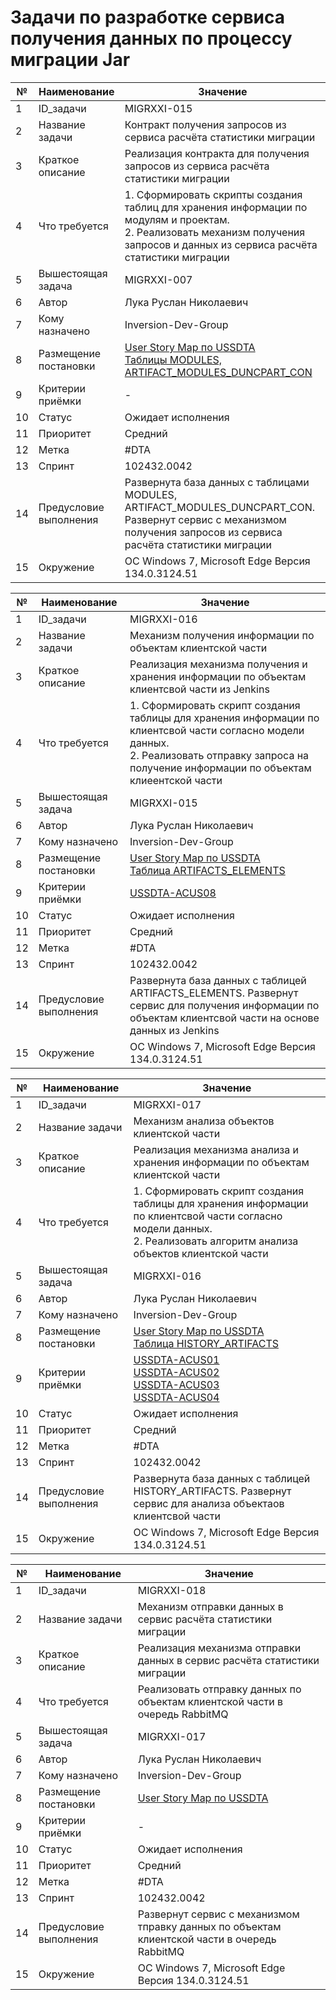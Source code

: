 # Задачи по разработке сервиса получения данных по процессу миграции Jar

|№   | Наименование           | Значение                                                                                                                                               |
|-----| --------------------- | ------------------------------------------------------------------------------------------------------------------------------------------------------ |
| 1   | ID_задачи             | MIGRXXI-015                                                                                                                                            |
| 2   | Название задачи       | Контракт получения запросов из сервиса расчёта статистики миграции                                                                                     |
| 3   | Краткое описание      | Реализация контракта для получения запросов из сервиса расчёта статистики миграции                                                                     |
| 4   | Что требуется         | 1. Сформировать скрипты создания таблиц для хранения информации по модулям и проектам.<br/>2. Реализовать механизм получения запросов и данных из сервиса расчёта статистики миграции                                                                   |
| 5   | Вышестоящая задача    | MIGRXXI-007                                                                                                                                            |
| 6   | Автор                 | Лука Руслан Николаевич                                                                                                                                 |
| 7   | Кому назначено        | Inversion-Dev-Group                                                                                                                                    |
| 8   | Размещение постановки | [User Story Map по USSDTA](../requirements.md#ussdta-user-story)<br/>[Таблицы MODULES, ARTIFACT_MODULES_DUNCPART_CON](../model.md#модель-данных-сервиса-получения-данных-по-процессу-миграции-jar)                                                                                                                                                                              |
| 9   | Критерии приёмки      | -                                                                                                                          |
| 10  | Статус                | Ожидает исполнения                                                                                                                                     |
| 11  | Приоритет             | Средний                                                                                                                                                |
| 12  | Метка                 | #DTA                                                                                                                                                   |
| 13  | Спринт                | 102432.0042                                                                                                                                            |
| 14  | Предусловие выполнения| Развернута база данных с таблицами MODULES, ARTIFACT_MODULES_DUNCPART_CON. Развернут сервис с механизмом получения запросов из сервиса расчёта статистики миграции                                                                                                             |
| 15  | Окружение             | OC Windows 7, Microsoft Edge Версия 134.0.3124.51                                                                                                      |


|№    | Наименование          | Значение                                                                                                                                               
|-----| --------------------- | ------------------------------------------------------------------------------------------------------------------------------------------------------ |
| 1   | ID_задачи             | MIGRXXI-016                                                               |
| 2   | Название задачи       | Механизм получения информации по объектам клиентской части                                                                                              |           
| 3   | Краткое описание      | Реализация механизма получения и хранения информации по объектам клиентсвой части из Jenkins                                                                         
| 4   | Что требуется         | 1. Сформировать скрипт создания таблицы для хранения информации по клиентсвой части согласно модели данных.<br/>2. Реализовать отправку запроса на получение информации по объектам клиеентской части
| 5   | Вышестоящая задача    | MIGRXXI-015                                                                                       |
| 6   | Автор                 | Лука Руслан Николаевич                                                                                                                      |       
| 7   | Кому назначено        | Inversion-Dev-Group                                                                                                                                |    
| 8   | Размещение постановки | [User Story Map по USSDTA](../requirements.md#ussdta-user-story)<br/>[Таблица ARTIFACTS_ELEMENTS](../model.md#модель-данных-сервиса-получения-данных-по-процессу-миграции-jar)                                                                                                                    |
| 9   | Критерии приёмки      | [USSDTA-ACUS08](../ac/AC.md#ussdta-acus08) |
| 10  | Статус                | Ожидает исполнения                                                                                                                                      |      
| 11  | Приоритет             | Средний                                                                                                                                                |
| 12  | Метка                 | #DTA                                                                                                                                        |
| 13  | Спринт                | 102432.0042                                                                                                                                            |
| 14  | Предусловие выполнения| Развернута база данных с таблицей ARTIFACTS_ELEMENTS. Развернут сервис для получения информации по объектам клиентсвой части на основе данных из Jenkins                       |        
| 15  | Окружение             | OC Windows 7, Microsoft Edge Версия 134.0.3124.51    |

|№    | Наименование          | Значение                                                                                                                                               
|-----| --------------------- | ------------------------------------------------------------------------------------------------------------------------------------------------------ |
| 1   | ID_задачи             | MIGRXXI-017                                                               |
| 2   | Название задачи       | Механизм анализа объектов клиентской части                                                                                                         |
| 3   | Краткое описание      | Реализация механизма анализа и хранения информации по объектам клиентской части                                                                       |  
| 4   | Что требуется         | 1. Сформировать скрипт создания таблицы для хранения информации по клиентсвой части согласно модели данных.<br/>2. Реализовать алгоритм анализа объектов клиентской части |
| 5   | Вышестоящая задача    | MIGRXXI-016                                                                                            |
| 6   | Автор                 | Лука Руслан Николаевич                                                                                                                             |
| 7   | Кому назначено        | Inversion-Dev-Group                                                                                                                               |     
| 8   | Размещение постановки | [User Story Map по USSDTA](../requirements.md#ussdta-user-story)<br/>[Таблица HISTORY_ARTIFACTS](../model.md#модель-данных-сервиса-получения-данных-по-процессу-миграции-jar)             |                                                                                                                                                               
| 9   | Критерии приёмки      | [USSDTA-ACUS01](../ac/AC.md#ussdta-acus01)<br/>[USSDTA-ACUS02](../ac/AC.md#ussdta-acus02)<br/>[USSDTA-ACUS03](../ac/AC.md#ussdta-acus03)<br/>[USSDTA-ACUS04](../ac/AC.md#ussdta-acus04)  |
| 10  | Статус                | Ожидает исполнения             |                                                                                                                               
| 11  | Приоритет             | Средний                   |                                                                                                                             
| 12  | Метка                 | #DTA                          |                                                                                                             
| 13  | Спринт                | 102432.0042                   |                                                                                                                         
| 14  | Предусловие выполнения| Развернута база данных с таблицей HISTORY_ARTIFACTS. Развернут сервис для анализа объектаов клиентсвой части   |                           
| 15  | Окружение             | OC Windows 7, Microsoft Edge Версия 134.0.3124.51       |                                                                                            

|№   | Наименование           | Значение                                                                                                                                               |
|-----| --------------------- | ------------------------------------------------------------------------------------------------------------------------------------------------------ |
| 1   | ID_задачи             | MIGRXXI-018                                                                                                                                             |
| 2   | Название задачи       | Механизм отправки данных в сервис расчёта статистики миграции                                                                                                                    |
| 3   | Краткое описание      | Реализация механизма отправки данных в сервис расчёта статистики миграции                                                                                                    |
| 4   | Что требуется         | Реализовать отправку данных по объектам клиентской части в очередь RabbitMQ                                                                     |
| 5   | Вышестоящая задача    | MIGRXXI-017                                                                                                                                                       |
| 6   | Автор                 | Лука Руслан Николаевич                                                                                                                             |
| 7   | Кому назначено        | Inversion-Dev-Group                                                                                                                                    |
| 8   | Размещение постановки | [User Story Map по USSDTA](../requirements.md#ussdta-user-story)                                                                                                                                                                            |
| 9   | Критерии приёмки      | -                                                                                                             |
| 10  | Статус                | Ожидает исполнения                                                                                                                                     |
| 11  | Приоритет             | Средний                                                                                                                                                |
| 12  | Метка                 | #DTA                                                                                                                                                      |
| 13  | Спринт                | 102432.0042                                                                                                                                            |
| 14  | Предусловие выполнения|  Развернут сервис с механизмом тправку данных по объектам клиентской части в очередь RabbitMQ                                                                                                             |
| 15  | Окружение             | OC Windows 7, Microsoft Edge Версия 134.0.3124.51 
